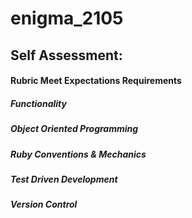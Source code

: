 # enigma_2105

## Self Assessment:
#### Rubric Meet Expectations Requirements

##### Functionality
##### Object Oriented Programming
##### Ruby Conventions & Mechanics
##### Test Driven Development
##### Version Control
